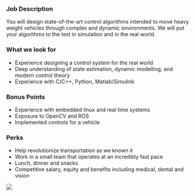 


### Job Description
You will design state-of-the-art control algorithms intended to move heavy weight vehicles through complex and dynamic environments. We will put your algorithms to the test in simulation and in the real world.

### What we look for
+ Experience designing a control system for the real world
+ Deep understanding of state estimation, dynamic modelling, and modern control theory
+ Experience with C/C++, Python, Matlab/Simulink

### Bonus Points
+ Experience with embedded linux and real time systems
+ Exposure to OpenCV and ROS
+ Implemented controls for a vehicle

### Perks
+ Help revolutionize transportation as we known it
+ Work in a small team that operates at an incredibly fast pace
+ Lunch, dinner and snacks
+ Competitive salary, equity and benefits including medical, dental and vision


[<img src='https://dabuttonfactory.com/button.png?t=Apply&f=Calibri-Bold&ts=24&tc=fff&tshs=1&tshc=000&hp=20&vp=8&c=5&bgt=gradient&bgc=3d85c6&ebgc=073763'>](https://letsrockit.co/users/auth/github?job_id=rw1iyxjrieryaxzl-hardware-engineer-mechanical)
